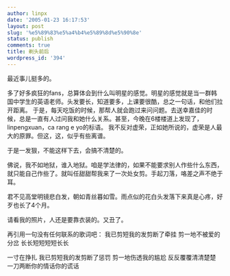 ```yaml
---
author: linpx
date: '2005-01-23 16:17:53'
layout: post
slug: '%e5%89%83%e5%a4%b4%e5%89%8d%e5%90%8e'
status: publish
comments: true
title: 剃头前后
wordpress_id: '394'
---
```


最近事儿挺多的。

多了好多疯狂的fans，总算体会到什么叫明星的感觉。明星的感觉就是当一群韩国中学生的英语老师。头发要长，知道要多，上课要很酷，总之一句话，和他们拉开距离。
于是，每天吃饭的时候，那帮人就会跑过来问问题。去送幸嘉佳的时候，总是一直有人过问我和她什么关系。甚至，今晚在6楼楼道上发现了，linpengxuan，ca
rang e yo的标语。 我不反对虚荣，正如她所说的，虚荣是人最大的原罪。但这，这，似乎有些离谱。

于是一发狠，不能这样下去，会搞不清楚的。

佛说，我不如地狱，谁入地狱。咱是学法律的，如果不能要求别人作些什么东西，就只能自己作些了。就叫任甜甜帮我来了一次处女剪。手起刀落，咯差之声不绝于耳。

君不见高堂明镜悲白发，朝如青丝暮如雪。雨点似的花白头发落下来真是心疼，好歹也长了4个月。

请看我的照片，人还是要靠衣装的。又丑了。

再引用一句没有任何联系的歌词吧： 我已剪短我的发剪断了牵挂 剪一地不被爱的分岔 长长短短短短长长

一寸在挣扎 我已剪短我的发剪断了惩罚 剪一地伤透我的尴尬 反反覆覆清清楚楚 一刀两断你的情话你的谎话

